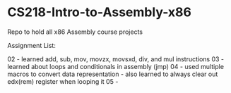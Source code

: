 # CS218-Intro-to-Assembly-x86
Repo to hold all x86 Assembly course projects

Assignment List:

02 - learned add, sub, mov, movzx, movsxd, div, and mul instructions
03 - learned about loops and conditionals in assembly (jmp)
04 - used multiple macros to convert data representation
      - also learned to always clear out edx(rem) register when looping it
05 - 
